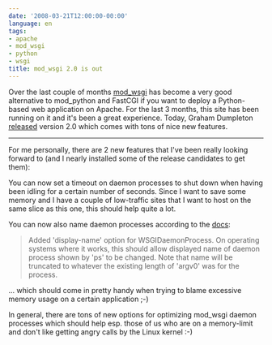 ```yaml
---
date: '2008-03-21T12:00:00-00:00'
language: en
tags:
- apache
- mod_wsgi
- python
- wsgi
title: mod_wsgi 2.0 is out
---
```



Over the last couple of months [mod_wsgi](http://code.google.com/p/modwsgi/) has become a very good alternative to mod\_python and FastCGI if you want to deploy a Python-based web application on Apache. For the last 3 months, this site has been running on it and it's been a great experience. Today, Graham Dumpleton [released](http://blog.dscpl.com.au/2008/03/version-20-of-modwsgi-is-now-available.html) version 2.0 which comes with tons of nice new features.

-------------------------------

For me personally, there are 2 new features that I've been really looking forward to (and I nearly installed some of the release candidates to get them):

You can now set a timeout on daemon processes to shut down when having been idling for a certain number of seconds. Since I want to save some memory and I have a couple of low-traffic sites that I want to host on the same slice as this one, this should help quite a lot.

You can now also name daemon processes according to the [docs](http://code.google.com/p/modwsgi/wiki/ChangesInVersion0200):

> Added 'display-name' option for WSGIDaemonProcess. On operating systems where it works, this should allow displayed name of daemon process shown by 'ps' to be changed. Note that name will be truncated to whatever the existing length of 'argv0' was for the process.

... which should come in pretty handy when trying to blame excessive memory usage on a certain application ;-)

In general, there are tons of new options for optimizing mod\_wsgi daemon processes which should help esp. those of us who are on a memory-limit and don't like getting angry calls by the Linux kernel :-)
